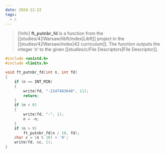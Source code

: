 ```yaml
---
date: 2024-12-22
tags:
  - c
---
```


> [!info]
> **ft_putnbr_fd** is a function from the [[studies/42Warsaw/libft/index|Libft]] project in the [[studies/42Warsaw/index|42 curriculum]].
> The function outputs the integer ’n’ to the given [[studies/c/File Descriptors|File Descriptor]].

```c
#include <unistd.h>
#include <limits.h>

void ft_putnbr_fd(int n, int fd)
{
    if (n == INT_MIN)
    {
        write(fd, "-2147483648", 11);
        return;
    }
    if (n < 0)
    {
        write(fd, "-", 1);
        n = -n;
    }
    if (n > 9)
        ft_putnbr_fd(n / 10, fd);
    char c = (n % 10) + '0';
    write(fd, &c, 1);
}